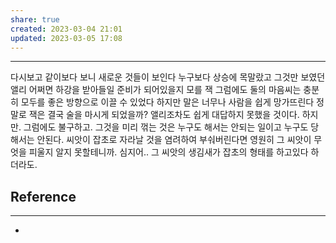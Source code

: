 ```yaml
---
share: true
created: 2023-03-04 21:01
updated: 2023-03-05 17:08
---
```


---
다시보고 같이보다 보니 새로운 것들이 보인다
누구보다 상승에 목말랐고 그것만 보였던 앨리
어쩌면 하강을 받아들일 준비가 되어있을지 모를 잭
그럼에도 둘의 마음씨는 충분히 모두를 좋은 방향으로 이끌 수 있었다
하지만 말은 너무나 사람을 쉽게 망가뜨린다
정말로 잭은 결국 술을 마시게 되었을까?
앨리조차도 쉽게 대답하지 못했을 것이다.
하지만. 그럼에도 불구하고. 그것을 미리 꺾는 것은 누구도 해서는 안되는 일이고 누구도 당해서는 안된다.
씨앗이 잡초로 자라날 것을 염려하여 부숴버린다면 영원히 그 씨앗이 무엇을 피울지 알지 못할테니까. 심지어.. 그 씨앗의 생김새가 잡초의 형태를 하고있다 하더라도. 



## Reference
---
- 